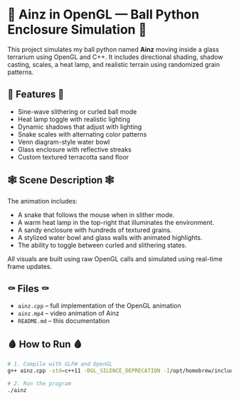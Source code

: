 # 🐍 Ainz in OpenGL — Ball Python Enclosure Simulation 🐍

This project simulates my ball python named **Ainz** moving inside a glass terrarium using OpenGL and C++. It includes directional shading, shadow casting, scales, a heat lamp, and realistic terrain using randomized grain patterns.

## 🖤 Features 🖤

- Sine-wave slithering or curled ball mode
- Heat lamp toggle with realistic lighting
- Dynamic shadows that adjust with lighting
- Snake scales with alternating color patterns
- Venn diagram-style water bowl
- Glass enclosure with reflective streaks
- Custom textured terracotta sand floor

## 🕸️ Scene Description 🕸️

The animation includes:
- A snake that follows the mouse when in slither mode.
- A warm heat lamp in the top-right that illuminates the environment.
- A sandy enclosure with hundreds of textured grains.
- A stylized water bowl and glass walls with animated highlights.
- The ability to toggle between curled and slithering states.

All visuals are built using raw OpenGL calls and simulated using real-time frame updates.

## ⚰️ Files ⚰️

- `ainz.cpp` – full implementation of the OpenGL animation
- `ainz.mp4` – video animation of Ainz 
- `README.md` – this documentation

## 🩸 How to Run 🩸

```bash
# 1. Compile with GLFW and OpenGL
g++ ainz.cpp -std=c++11 -DGL_SILENCE_DEPRECATION -I/opt/homebrew/include -L/opt/homebrew/lib -lglfw -framework OpenGL -o ainz

# 2. Run the program
./ainz

